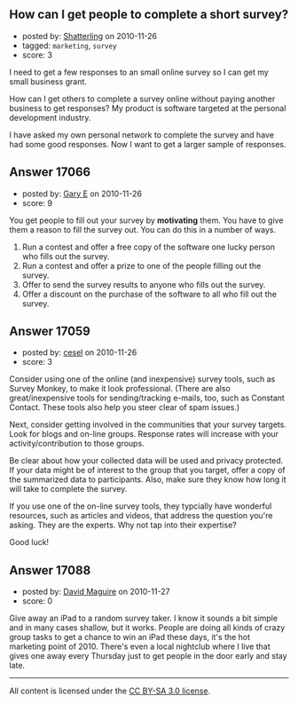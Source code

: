 ## How can I get people to complete a short survey?

- posted by: [Shatterling](https://stackexchange.com/users/-1/5606-shatterling) on 2010-11-26
- tagged: `marketing`, `survey`
- score: 3

I need to get a few responses to an small online survey so I can get my small business grant.

How can I get others to complete a survey online without paying another business to get responses? My product is software targeted at the personal development industry.

I have asked my own personal network to complete the survey and have had some good responses. Now I want to get a larger sample of responses.


## Answer 17066

- posted by: [Gary E](https://stackexchange.com/users/-1/2587-gary-e) on 2010-11-26
- score: 9

You get people to fill out your survey by **motivating** them. You have to give them a reason to fill the survey out. You can do this in a number of ways.

 1. Run a contest and offer a free copy of the software one lucky person who fills out the survey.
 2. Run a contest and offer a prize to one of the people filling out the survey.
 3. Offer to send the survey results to anyone who fills out the survey.
 4. Offer a discount on the purchase of the software to all who fill out the survey.



## Answer 17059

- posted by: [cesel](https://stackexchange.com/users/-1/5534-cesel) on 2010-11-26
- score: 3

Consider using one of the online (and inexpensive) survey tools, such as Survey Monkey, to make it look professional.  (There are also great/inexpensive tools for sending/tracking e-mails, too, such as Constant Contact. These tools also help you steer clear of spam issues.)

Next, consider getting involved in the communities that your survey targets.  Look for blogs and on-line groups.  Response rates will increase with your activity/contribution to those groups.

Be clear about how your collected data will be used and privacy protected. If your data might be of interest to the group that you target, offer a copy of the summarized data to participants.  Also, make sure they know how long it will take to complete the survey.

If you use one of the on-line survey tools, they typcially have wonderful resources, such as articles and videos, that address the question you're asking.  They are the experts.  Why not tap into their expertise?

Good luck!


## Answer 17088

- posted by: [David Maguire](https://stackexchange.com/users/-1/5509-david-maguire) on 2010-11-27
- score: 0

Give away an iPad to a random survey taker. I know it sounds a bit simple and in many cases shallow, but it works. People are doing all kinds of crazy group tasks to get a chance to win an iPad these days, it's the hot marketing point of 2010. There's even a local nightclub where I live that gives one away every Thursday just to get people in the door early and stay late. 



---

All content is licensed under the [CC BY-SA 3.0 license](https://creativecommons.org/licenses/by-sa/3.0/).
